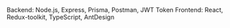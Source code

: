 Backend: Node.js, Express, Prisma, Postman, JWT Token
Frontend: React, Redux-toolkit, TypeScript, AntDesign